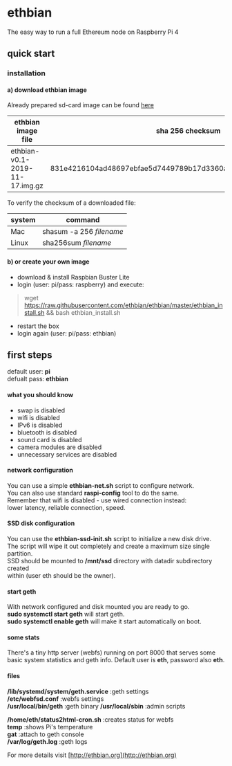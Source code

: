 # ethbian

The easy way to run a full Ethereum node on Raspberry Pi 4

## quick start

### installation

#### a) download ethbian image

Already prepared sd-card image can be found [here](http://ethbian.org/downloads/ethbian-v0.1-2019-11-17.img.gz)

| ethbian image file             | sha 256 checksum                                                 |
| ------------------------------ | ---------------------------------------------------------------- |
| ethbian-v0.1-2019-11-17.img.gz | 831e4216104ad48697ebfae5d7449789b17d3360a4c0a0b279c974057dcad3c2 |

To verify the checksum of a downloaded file:

| system | command                  |
| ------ | ------------------------ |
| Mac    | shasum -a 256 _filename_ |
| Linux  | sha256sum _filename_        |

#### b) or create your own image

- download & install Raspbian Buster Lite
- login (user: pi/pass: raspberry) and execute:

> wget https://raw.githubusercontent.com/ethbian/ethbian/master/ethbian_install.sh && bash ethbian_install.sh

- restart the box
- login again (user: pi/pass: ethbian)

## first steps

default user: **pi**  
defualt pass: **ethbian**

#### what you should know

- swap is disabled
- wifi is disabled
- IPv6 is disabled
- bluetooth is disabled
- sound card is disabled
- camera modules are disabled
- unnecessary services are disabled

#### network configuration

You can use a simple **ethbian-net.sh** script to configure network.  
You can also use standard **raspi-config** tool to do the same.  
Remember that wifi is disabled - use wired connection instead:  
lower latency, reliable connection, speed.

#### SSD disk configuration

You can use the **ethbian-ssd-init.sh** script to initialize a new disk drive.  
The script will wipe it out completely and create a maximum size single partition.  
SSD should be mounted to **/mnt/ssd** directory with datadir subdirectory created  
within (user eth should be the owner).

#### start geth

With network configured and disk mounted you are ready to go.  
**sudo systemctl start geth** will start geth.  
**sudo systemctl enable geth** will make it start automatically on boot.

#### some stats

There's a tiny http server (webfs) running on port 8000 that serves some  
basic system statistics and geth info. Default user is **eth**, password also **eth**.

#### files

**/lib/systemd/system/geth.service** :geth settings  
**/etc/webfsd.conf** :webfs settings  
**/usr/local/bin/geth** :geth binary
**/usr/local/sbin** :admin scripts

**/home/eth/status2html-cron.sh** :creates status for webfs  
**temp** :shows Pi's temperature  
**gat** :attach to geth console  
**/var/log/geth.log** :geth logs

For more details visit [http://ethbian.org](http://ethbian.org)
